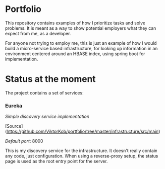 # Portfolio
This repository contains examples of how I prioritize tasks and solve problems. It is meant as a way to show potential employers what they can expect from me, as a developer.

For anyone not trying to employ me, this is just an example of how I would build a micro-service based infrastructure, for looking up information in an environment centered around an HBASE index, using spring boot for implementation. 

# Status at the moment
The project contains a set of services:

### Eureka
_Simple discovery service implementation_

[Source] (https://github.com/ViktorKob/portfolio/tree/master/infrastructure/src/main)

*Default port*: 8000

This is my discovery service for the infrastructure. It doesn't really contain any code, just configuration. When using a reverse-proxy setup, the status page is used as the root entry point for the server.





